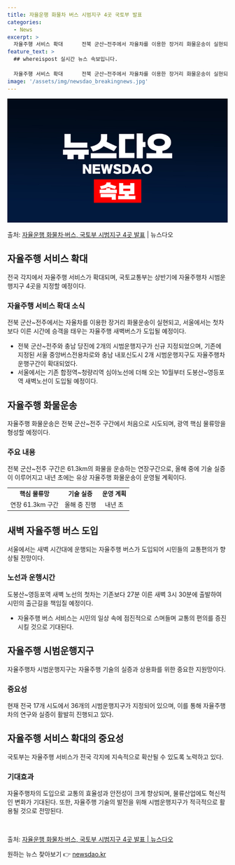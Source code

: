 ```yaml
---
title: 자율운행 화물차 버스 시범지구 4곳 국토부 발표
categories:
  - News
excerpt: >
  자율주행 서비스 확대      전북 군산~전주에서 자율차를 이용한 장거리 화물운송이 실현되고 서울에서 첫차보…
feature_text: >
  ## whereispost 실시간 뉴스 속보입니다.

  자율주행 서비스 확대      전북 군산~전주에서 자율차를 이용한 장거리 화물운송이 실현되고 서울에서 첫차보…
image: '/assets/img/newsdao_breakingnews.jpg'
---
```


![뉴스다오 속보](/assets/img/newsdao_breakingnews.jpg)

<p>출처: <a href="https://newsdao.kr/4450" rel="dofollow">자율운행 화물차·버스, 국토부 시범지구 4곳 발표</a> | 뉴스다오</p>

<h2 data-ke-size="size26">자율주행 서비스 확대</h2>
전국 각지에서 자율주행 서비스가 확대되며, 국토교통부는 상반기에 자율주행차 시범운행지구 4곳을 지정할 예정이다.

<h3>자율주행 서비스 확대 소식</h3>
<p data-ke-size="size16">전북 군산~전주에서는 자율차를 이용한 장거리 화물운송이 실현되고, 서울에서는 첫차보다 이른 시간에 승객을 태우는 자율주행 새벽버스가 도입될 예정이다.</p>
<ul>
  <li>전북 군산~전주와 충남 당진에 2개의 시범운행지구가 신규 지정되었으며, 기존에 지정된 서울 중앙버스전용차로와 충남 내포신도시 2개 시범운행지구도 자율주행차 운행구간이 확대되었다.</li>
  <li>서울에서는 기존 합정역~청량리역 심야노선에 더해 오는 10월부터 도봉산~영등포역 새벽노선이 도입될 예정이다.</li>
</ul>

<h2 data-ke-size="size26">자율주행 화물운송</h2>
자율주행 화물운송은 전북 군산~전주 구간에서 처음으로 시도되며, 광역 핵심 물류망을 형성할 예정이다.

<h3>주요 내용</h3>
<p data-ke-size="size16">전북 군산~전주 구간은 61.3km의 화물을 운송하는 연장구간으로, 올해 중에 기술 실증이 이루어지고 내년 초에는 유상 자율주행 화물운송이 운영될 계획이다.</p>
<table style="width: 100%;">
<tbody>
<tr>
<td style="text-align: center; height: 17px;"><b>핵심 물류망</b></td>
<td style="text-align: center; height: 17px;"><b>기술 실증</b></td>
<td style="text-align: center; height: 17px;"><b>운영 계획</b></td>
</tr>
<tr>
<td style="text-align: center; height: 17px;">연장 61.3km 구간</td>
<td style="text-align: center; height: 17px;">올해 중 진행</td>
<td style="text-align: center; height: 17px;">내년 초</td>
</tr>
</tbody>
</table>

<h2 data-ke-size="size26">새벽 자율주행 버스 도입</h2>
서울에서는 새벽 시간대에 운행되는 자율주행 버스가 도입되어 시민들의 교통편의가 향상될 전망이다.

<h3>노선과 운행시간</h3>
<p data-ke-size="size16">도봉산~영등포역 새벽 노선의 첫차는 기존보다 27분 이른 새벽 3시 30분에 출발하여 시민의 출근길을 책임질 예정이다.</p>
<ul>
  <li>자율주행 버스 서비스는 시민의 일상 속에 점진적으로 스며들며 교통의 편의를 증진시킬 것으로 기대된다.</li>
</ul>

<h2 data-ke-size="size26">자율주행 시범운행지구</h2>
자율주행차 시범운행지구는 자율주행 기술의 실증과 상용화를 위한 중요한 지원망이다.

<h3>중요성</h3>
<p data-ke-size="size16">현재 전국 17개 시도에서 36개의 시범운행지구가 지정되어 있으며, 이를 통해 자율주행차의 연구와 실증이 활발히 진행되고 있다.</p>

<h2 data-ke-size="size26">자율주행 서비스 확대의 중요성</h2>
국토부는 자율주행 서비스가 전국 각지에 지속적으로 확산될 수 있도록 노력하고 있다.

<h3>기대효과</h3>
<p data-ke-size="size16">자율주행차의 도입으로 교통의 효율성과 안전성이 크게 향상되며, 물류산업에도 혁신적인 변화가 기대된다. 또한, 자율주행 기술의 발전을 위해 시범운행지구가 적극적으로 활용될 것으로 전망된다.</p>

<p data-ke-size="size16">&nbsp;</p>

출처: <a href="https://newsdao.kr/4450">자율운행 화물차·버스, 국토부 시범지구 4곳 발표 | 뉴스다오</a> 

원하는 뉴스 찾아보기 👉 <a href="https://newsdao.kr" rel="dofollow">newsdao.kr</a>



